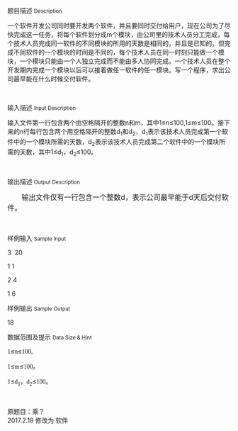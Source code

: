 <div class="panel panel-default">
<div class="area-title">
<span>
题目描述
<small>Description</small>
</span></div>
<div class="panel-body">

<p style=""><span style="">一个软件开发公司同时要开发两个软件，并且要同时交付给用户，现在公司为了尽快完成这一任务，将每个软件划分成</span><span style="">m</span><span style="">个模块，由公司里的技术人员分工完成，每个技术人员完成同一软件的不同模块的所用的天数是相同的，并且是已知的，但完成不同软件的一个模块的时间是不同的，每个技术人员在同一时刻只能做一个模块，一个模块只能由一个人独立完成而不能由多人协同完成。一个技术人员在整个开发期内完成一个模块以后可以接着做任一软件的任一模块。写一个程序，求出公司最早能在什么时候交付软件。</span></p><p><br></p>

</div>
</div>

<div class="panel panel-default">
<div class="area-title">
<span>
输入描述
<small>Input Description</small>
</span></div>
<div class="panel-body">
<p style=""><span style="">输入文件第一行包含两个由空格隔开的整数</span><span style="">n</span><span style="">和</span><span style="">m</span><span style="">，其中</span><span style="">1</span><span style="">≤</span><span style="">n</span><span style="">≤</span><span style="">100,1</span><span style="">≤</span><span style="">m</span><span style="">≤</span><span style="">100</span><span style="">。接下来的</span><span style="">n</span><span style="">行每行包含两个用空格隔开的整数</span><span style="">d<sub>1</sub></span><span style="">和</span><span style="">d<sub>2</sub></span><span style="">，</span><span style="">d<sub>1</sub></span><span style="">表示该技术人员完成第一个软件中的一个模块所需的天数，</span><span style="">d<sub>2</sub></span><span style="">表示该技术人员完成第二个软件中的一个模块所需的天数，其中</span><span style="">1</span><span style="">≤</span><span style="">d<sub>1</sub></span><span style="">，</span><span style="">d<sub>2</sub></span><span style="">≤</span><span style="">100</span><span style="">。</span></p><p><br></p>

</div>
</div>
<div  class="panel panel-default">
<div class="area-title">
<span>
输出描述
<small>Output Description</small>
</span></div>
<div class="panel-body">

<p style="text-indent:32px;line-height:150%"><span style="font-size:16px;line-height:150%;font-family: 宋体">输出文件仅有一行包含一个整数</span><span style="font-size:16px;line-height:150%">d</span><span style="font-size:16px;line-height:150%;font-family:宋体">，表示公司最早能于</span><span style="font-size:16px;line-height:150%">d</span><span style="font-size:16px;line-height:150%;font-family:宋体">天后交付软件。</span></p><p><br/></p>

</div>
</div>


<div class="panel panel-default">
<div class="area-title">
<span>
样例输入
<small>Sample Input</small>
</span></div>
<div class="panel-body">
<p style=""><span style="">3  20</span></p><p style=""><span style="">1 1</span></p><p style=""><span style="">2 4</span></p><p style=""><span style="">1 6</span></p>

</div>
</div>

<div class="panel panel-default">
<div class="area-title">
<span>
样例输出
<small>Sample Output</small>
</span></div>
<div class="panel-body">
<p>18<br></p>

</div>
</div>

<div class="panel panel-default">
<div class="area-title">
<span>
数据范围及提示
<small>Data Size & Hint</small>
</span></div>
<div class="panel-body">
<p><span style="font-family: 'Times New Roman';">1</span><span style="">≤</span><span style="font-family: 'Times New Roman';">n</span><span style="">≤</span><span style="font-family: 'Times New Roman';">100,</span></p><p><span style="font-family: 'Times New Roman';">1</span><span style="">≤</span><span style="font-family: 'Times New Roman';">m</span><span style="">≤</span><span style="font-family: 'Times New Roman';">100</span><span style="">。</span></p><p><span style="font-family: 'Times New Roman';">1</span><span style="">≤</span><span style="font-family: 'Times New Roman';">d<sub>1</sub></span><span style="">，</span><span style="font-family: 'Times New Roman';">d<sub>2</sub></span><span style="">≤</span><span style="font-family: 'Times New Roman';">100</span><span style="">。</span></p><p><span style=""><br></span></p><p><span style="">原题目：乘？<br>2017.2.18 修改为 软件</span></p>
</div>
</div>
